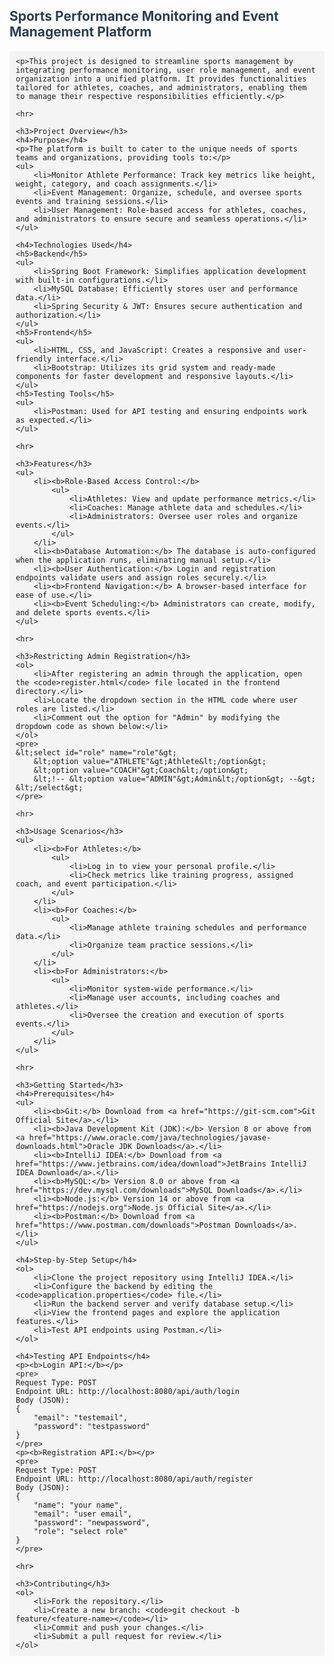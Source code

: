 <!DOCTYPE html>
<html>
<head>
    <title>Sports Performance Monitoring and Event Management Platform</title>
    <style>
        h2, h3 {
            color: #2c3e50;
        }
        ul {
            list-style-type: square;
        }
        code {
            background-color: #f4f4f4;
            padding: 2px 4px;
            border-radius: 4px;
            font-family: monospace;
        }
        pre {
            background-color: #f4f4f4;
            padding: 10px;
            border-radius: 4px;
            overflow: auto;
        }
    </style>
</head>
<body>
    <h2>Sports Performance Monitoring and Event Management Platform</h2>

    <p>This project is designed to streamline sports management by integrating performance monitoring, user role management, and event organization into a unified platform. It provides functionalities tailored for athletes, coaches, and administrators, enabling them to manage their respective responsibilities efficiently.</p>

    <hr>

    <h3>Project Overview</h3>
    <h4>Purpose</h4>
    <p>The platform is built to cater to the unique needs of sports teams and organizations, providing tools to:</p>
    <ul>
        <li>Monitor Athlete Performance: Track key metrics like height, weight, category, and coach assignments.</li>
        <li>Event Management: Organize, schedule, and oversee sports events and training sessions.</li>
        <li>User Management: Role-based access for athletes, coaches, and administrators to ensure secure and seamless operations.</li>
    </ul>

    <h4>Technologies Used</h4>
    <h5>Backend</h5>
    <ul>
        <li>Spring Boot Framework: Simplifies application development with built-in configurations.</li>
        <li>MySQL Database: Efficiently stores user and performance data.</li>
        <li>Spring Security & JWT: Ensures secure authentication and authorization.</li>
    </ul>
    <h5>Frontend</h5>
    <ul>
        <li>HTML, CSS, and JavaScript: Creates a responsive and user-friendly interface.</li>
        <li>Bootstrap: Utilizes its grid system and ready-made components for faster development and responsive layouts.</li>
    </ul>
    <h5>Testing Tools</h5>
    <ul>
        <li>Postman: Used for API testing and ensuring endpoints work as expected.</li>
    </ul>

    <hr>

    <h3>Features</h3>
    <ul>
        <li><b>Role-Based Access Control:</b>
            <ul>
                <li>Athletes: View and update performance metrics.</li>
                <li>Coaches: Manage athlete data and schedules.</li>
                <li>Administrators: Oversee user roles and organize events.</li>
            </ul>
        </li>
        <li><b>Database Automation:</b> The database is auto-configured when the application runs, eliminating manual setup.</li>
        <li><b>User Authentication:</b> Login and registration endpoints validate users and assign roles securely.</li>
        <li><b>Frontend Navigation:</b> A browser-based interface for ease of use.</li>
        <li><b>Event Scheduling:</b> Administrators can create, modify, and delete sports events.</li>
    </ul>

    <hr>

    <h3>Restricting Admin Registration</h3>
    <ol>
        <li>After registering an admin through the application, open the <code>register.html</code> file located in the frontend directory.</li>
        <li>Locate the dropdown section in the HTML code where user roles are listed.</li>
        <li>Comment out the option for "Admin" by modifying the dropdown code as shown below:</li>
    </ol>
    <pre>
    &lt;select id="role" name="role"&gt;
        &lt;option value="ATHLETE"&gt;Athlete&lt;/option&gt;
        &lt;option value="COACH"&gt;Coach&lt;/option&gt;
        &lt;!-- &lt;option value="ADMIN"&gt;Admin&lt;/option&gt; --&gt;
    &lt;/select&gt;
    </pre>

    <hr>

    <h3>Usage Scenarios</h3>
    <ul>
        <li><b>For Athletes:</b>
            <ul>
                <li>Log in to view your personal profile.</li>
                <li>Check metrics like training progress, assigned coach, and event participation.</li>
            </ul>
        </li>
        <li><b>For Coaches:</b>
            <ul>
                <li>Manage athlete training schedules and performance data.</li>
                <li>Organize team practice sessions.</li>
            </ul>
        </li>
        <li><b>For Administrators:</b>
            <ul>
                <li>Monitor system-wide performance.</li>
                <li>Manage user accounts, including coaches and athletes.</li>
                <li>Oversee the creation and execution of sports events.</li>
            </ul>
        </li>
    </ul>

    <hr>

    <h3>Getting Started</h3>
    <h4>Prerequisites</h4>
    <ul>
        <li><b>Git:</b> Download from <a href="https://git-scm.com">Git Official Site</a>.</li>
        <li><b>Java Development Kit (JDK):</b> Version 8 or above from <a href="https://www.oracle.com/java/technologies/javase-downloads.html">Oracle JDK Downloads</a>.</li>
        <li><b>IntelliJ IDEA:</b> Download from <a href="https://www.jetbrains.com/idea/download">JetBrains IntelliJ IDEA Download</a>.</li>
        <li><b>MySQL:</b> Version 8.0 or above from <a href="https://dev.mysql.com/downloads">MySQL Downloads</a>.</li>
        <li><b>Node.js:</b> Version 14 or above from <a href="https://nodejs.org">Node.js Official Site</a>.</li>
        <li><b>Postman:</b> Download from <a href="https://www.postman.com/downloads">Postman Downloads</a>.</li>
    </ul>

    <h4>Step-by-Step Setup</h4>
    <ol>
        <li>Clone the project repository using IntelliJ IDEA.</li>
        <li>Configure the backend by editing the <code>application.properties</code> file.</li>
        <li>Run the backend server and verify database setup.</li>
        <li>View the frontend pages and explore the application features.</li>
        <li>Test API endpoints using Postman.</li>
    </ol>

    <h4>Testing API Endpoints</h4>
    <p><b>Login API:</b></p>
    <pre>
    Request Type: POST
    Endpoint URL: http://localhost:8080/api/auth/login
    Body (JSON):
    {
        "email": "testemail",
        "password": "testpassword"
    }
    </pre>
    <p><b>Registration API:</b></p>
    <pre>
    Request Type: POST
    Endpoint URL: http://localhost:8080/api/auth/register
    Body (JSON):
    {
        "name": "your name",
        "email": "user email",
        "password": "newpassword",
        "role": "select role"
    }
    </pre>

    <hr>

    <h3>Contributing</h3>
    <ol>
        <li>Fork the repository.</li>
        <li>Create a new branch: <code>git checkout -b feature/<feature-name></code></li>
        <li>Commit and push your changes.</li>
        <li>Submit a pull request for review.</li>
    </ol>

</body>
</html>
